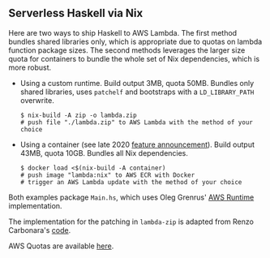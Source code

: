 ## Serverless Haskell via Nix

Here are two ways to ship Haskell to AWS Lambda. The first method bundles shared libraries only, which is appropriate due to quotas on lambda function package sizes. The second methods leverages the larger size quota for containers to bundle the whole set of Nix dependencies, which is more robust.

- Using a custom runtime. Build output 3MB, quota 50MB. Bundles only shared libraries, uses `patchelf` and bootstraps with a `LD_LIBRARY_PATH` overwrite.
  ```
  $ nix-build -A zip -o lambda.zip
  # push file "./lambda.zip" to AWS Lambda with the method of your choice
  ```

- Using a container (see late 2020 [feature announcement](https://aws.amazon.com/blogs/aws/new-for-aws-lambda-container-image-support/)). Build output 43MB, quota 10GB. Bundles all Nix dependencies.
  ```
  $ docker load <$(nix-build -A container)
  # push image "lambda:nix" to AWS ECR with Docker
  # trigger an AWS Lambda update with the method of your choice
  ```

Both examples package `Main.hs`, which uses Oleg Grenrus'
[AWS Runtime](https://github.com/phadej/aws-lambda-haskell-runtime)
implementation.

The implementation for the patching in `lambda-zip` is adapted from Renzo Carbonara's
[code](https://github.com/k0001/aws-lambda-nix-haskell).

AWS Quotas are available [here](https://docs.aws.amazon.com/lambda/latest/dg/gettingstarted-limits.html).
